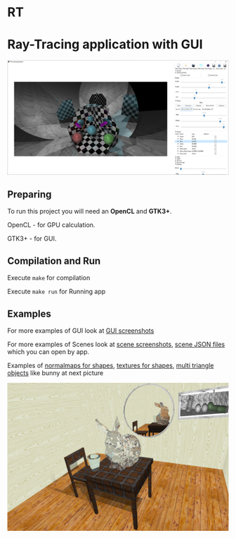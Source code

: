 # RT
# Ray-Tracing application with GUI

![app](./extras/gui/app.png)

## Preparing

To run this project you will need an **OpenCL** and **GTK3+**.

OpenCL - for GPU calculation.

GTK3+ - for GUI.

## Compilation and Run

Execute `make` for compilation

Execute `make run` for Running app

## Examples

For more examples of GUI look at [GUI screenshots](./extras/app/)

For more examples of Scenes look at [scene screenshots](./extras/images/), [scene JSON files](./scene/) which you can open by app.

Examples of [normalmaps for shapes](./extras/normalmaps/), [textures for shapes](./extras/textures/), [multi triangle objects](./extras/off/) like bunny at next picture

![bunny at room](./extras/images/House3.png)

